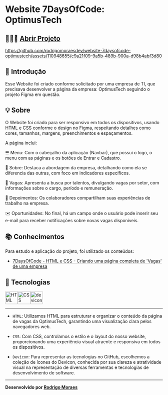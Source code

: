 # Website 7DaysOfCode: OptimusTech

## 👨🏻‍💻 [Abrir Projeto](https://website-7daysofcode-optimustech.vercel.app)

https://github.com/rodrigomoraesdev/website-7daysofcode-optimustech/assets/110948655/c9a21f09-9a5b-489b-900a-d98b4abf3d80

## 📝 Introdução

Esse Website foi criado conforme solicitado por uma empresa de TI, que precisava desenvolver a página da empresa: OptimusTech seguindo o projeto Figma em questão.

## 💡 Sobre

O Website foi criado para ser responsivo em todos os dispositivos, usando HTML e CSS conforme o design no Figma, respeitando detalhes como cores, tamanhos, margens, preenchimentos e espaçamentos.

A página inclui:

☰ Menu: Com o cabeçalho da aplicação (Navbar), que possui o logo, o menu com as páginas e os botões de Entrar e Cadastro.

📰 Sobre: Destaca a abordagem da empresa, detalhando como ela se diferencia das outras, com foco em indicadores específicos.

📢 Vagas: Apresenta a busca por talentos, divulgando vagas por setor, com informações sobre o cargo, período e remuneração.

💬 Depoimentos: Os colaboradores compartilham suas experiências de trabalho na empresa.

✉️ Oportunidades: No final, há um campo onde o usuário pode inserir seu e-mail para receber notificações sobre novas vagas disponíveis.

## 📚 Conhecimentos

Para estudo e aplicação do projeto, foi utilizado os conteúdos:

- [7DaysOfCode - HTML e CSS - Criando uma página completa de 'Vagas' de uma empresa](https://7daysofcode.io/matricula/html-css)

## 🤖 Tecnologias

<div style="display: flex">
  <img alt="HTML" width="40" src="https://cdn.jsdelivr.net/gh/devicons/devicon@latest/icons/html5/html5-plain-wordmark.svg" />
  <img alt="CSS" width="40" src="https://cdn.jsdelivr.net/gh/devicons/devicon@latest/icons/css3/css3-plain-wordmark.svg" />
  <img alt="devicon" width="40" src="https://cdn.jsdelivr.net/gh/devicons/devicon@latest/icons/devicon/devicon-plain-wordmark.svg" />
</div>

---

- `HTML`: Utilizamos HTML para estruturar e organizar o conteúdo da página de vagas da OptimusTech, garantindo uma visualização clara pelos navegadores web.

- `CSS`: Com CSS, controlamos o estilo e o layout do nosso website, proporcionando uma experiência visual atraente e responsiva em todos os dispositivos.

- `Devicon`: Para representar as tecnologias no GitHub, escolhemos a coleção de ícones do Devicon, conhecida por sua clareza e atratividade visual na representação de diversas ferramentas e tecnologias de desenvolvimento de software.

---

**Desenvolvido por [Rodrigo Moraes](https://github.com/rodrigomoraesdev)**
